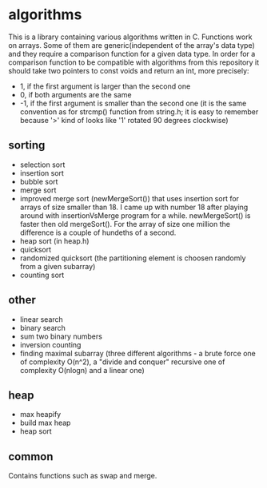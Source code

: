 # algorithms

This is a library containing various algorithms written in C. Functions work on arrays. Some of them are generic(independent of the array's data type) and they require a comparison function for a given data type. In order for a comparison function to be compatible with algorithms from this repository it should take two pointers to const voids and return an int, more precisely:
 - 1, if the first argument is larger than the second one
 - 0, if both arguments are the same
 - -1, if the first argument is smaller than the second one
(it is the same convention as for strcmp() function from string.h; it is easy to remember because '>' kind of looks like '1' rotated 90 degrees clockwise) 

## sorting
 - selection sort
 - insertion sort
 - bubble sort
 - merge sort
 - improved merge sort (newMergeSort()) that uses insertion sort for arrays of size smaller than 18. I came up with number 18 after playing around with insertionVsMerge program for a while. newMergeSort() is faster then old mergeSort(). For the array of size one million the difference is a couple of hundeths of a second.
 - heap sort (in heap.h)
 - quicksort
 - randomized quicksort (the partitioning element is choosen randomly from a given subarray)
 - counting sort

## other
 - linear search
 - binary search
 - sum two binary numbers
 - inversion counting
 - finding maximal subarray (three different algorithms - a brute force one of
complexity O(n^2), a "divide and conquer" recursive one of complexity O(nlogn) and a linear one)

## heap
 - max heapify
 - build max heap
 - heap sort

## common
Contains functions such as swap and merge.
